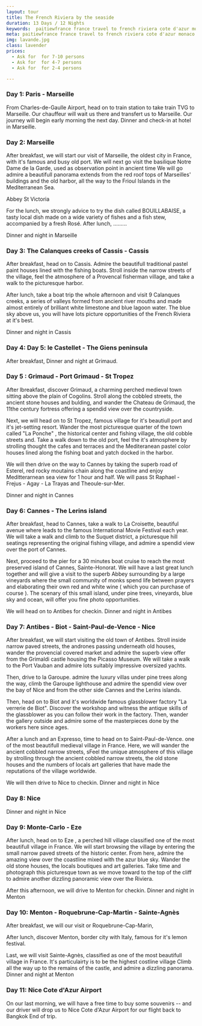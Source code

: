 ```yaml
---
layout: tour
title: The French Riviera by the seaside
duration: 13 Days / 12 Nights
keywords:  paitiewfrance france travel to french riviera cote d'azur monaco marseille antibes nice menton cannes eze roquebrune cap martin cassis calanques castellet  
meta: paitiewfrance france travel to french riviera cote d'azur monaco marseille antibes nice menton cannes eze roquebrune cap martin cassis calanques castellet  
img: lavande.jpg
class: lavender
prices: 
  - Ask for  for 7-10 persons
  - Ask for  for 4-7 persons
  - Ask for  for 2-4 persons

---
```


### Day 1: Paris - Marseille
From Charles-de-Gaulle Airport, head on to train station to take train TVG to Marseille.
Our chauffeur will wait us there and transfert us to Marseille. Our journey will begin early morning the next day. 
Dinner and check-in at hotel in Marseille.

### Day 2: Marseille
After breakfast, we will start our visit of Marseille, the oldest city in France, with it's famous and busy old port. 
We will next go visit the basilique Notre Dame de la Garde,  used as observation point in ancient time
We will go admire a beautifull panorama extends from the red roof tops of Marseilles' buildings and the old harbor, all the way to the Frioul Islands in the Mediterranean Sea.


Abbey St Victoria

For the lunch, we strongly advice to try the dish called BOUILLABAISE, a tasty local dish made on a wide variety of fishes and a fish stew, accompanied by a fresh Rosé.
After lunch, ......... 



Dinner and night in Marseille

### Day 3: The Calanques creeks of Cassis - Cassis
After breakfast, head on to Cassis. Admire the beautifull traditional pastel paint houses lined with the fishing boats.
Stroll inside the narrow streets of the village, feel the atmosphere of a Provencal fisherman village, and take a walk to the picturesque harbor. 

After lunch, take a boat trip the whole afternoon and visit 9 Calanques creeks, a series of valleys formed from ancient river mouths and made almost entirely of brilliant white limestone and blue lagoon water. The blue sky above us, you will have lots picture opportunities of the French Riviera at it's best.

Dinner and night in Cassis

### Day 4:  Day 5: le Castellet - The Giens peninsula
After breakfast, 
Dinner and night at Grimaud.

### Day 5 : Grimaud - Port Grimaud - St Tropez
After lbreakfast, discover Grimaud,  a charming perched medieval town sitting above the plain of Cogolins.  Stroll along the cobbled streets,  the ancient stone houses and bulding, and wander the Chateau de Grimaud, the 11the century fortress offering a spendid view over the countryside. 

Next,  we will head on to St Tropez, famous village for it's beautiull port and it's jet-setting resort. Wander the most picturesque quarter of the town called "La Ponche" , the historical center and fishing village, the old cobble streets and. Take a walk down to the old port, feel the it's atmosphere by strolling thought the cafes and terraces and the Mediteranean pastel color houses lined along the fishing boat and yatch docked in the harbor.

We will then drive on the way to Cannes by taking the superb road of Esterel,  red rocky moutains chain along the coastline and enjoy Meditterarnean sea view for 1 hour and half. We will pass  St Raphael - Frejus - Agay - La Trayas and Theoule-sur-Mer.

Dinner and night in Cannes

### Day 6: Cannes - The Lerins island
After breakfast, head to Cannes, take a walk to La Croisette, beautiful avenue where leads to the famous International Movie Festival each year.
We will take a walk and climb to the Suquet district,  a picturesque hill seatings representing the original fishing village, and admire a spendid view over the port of Cannes.

Next, proceed to the pier for a 30 minutes boat cruise to reach the most preserved island of Cannes, Sainte-Honorat. 
We will have a last great lunch together and will give a visit to the superb Abbey surrounding by a large vineyards where the small community of monks spend life between prayers and elaborating their own red and white wine ( which you can purchase of course ). 
The scenary of this small island, under pine trees, vineyards, blue sky and ocean,  will offer you fine photo opportunities.

We will head on to Antibes for checkin.
Dinner and night in Antibes

### Day 7:  Antibes - Biot - Saint-Paul-de-Vence - Nice

After breakfast, we will start visiting the old town of Antibes. Stroll inside narrow paved streets, the andrones passing underneath old houses, wander the provencial covered market and admire the superb view offer from the Grimaldi castle housing the Picasso Museum. We will take a walk to the Port Vauban and admire lots suitably impressive oversized yachts.

Then,  drive to la Garoupe. admire the luxury villas under pine trees along the way, climb the Garoupe lighthouse  and admire the spendid view over the bay of Nice and from the other side Cannes and the Lerins islands.

Then, head on to Biot and it's  worldwide famous glassblower factory "La verrerie de Biot". Discover the workshop and witness the antique skills of the glassblower as you can follow their work in the factory. Then, wander the gallery outside and admire some of the masterpieces done by the workers here since ages.

After a lunch and an Expresso, time to head on to Saint-Paul-de-Vence. one of the most beautifull  medieval village in France. Here, we will wander the ancient cobbled narrow streets, sFeel the unique atmosphere of this village by strolling through the ancient cobbled narrow streets, the old stone houses  and the numbers of locals art galleries that have made the reputations of the village worldwide.

We will then drive to Nice to checkin.  Dinner and night in Nice

### Day 8: Nice 

Dinner and night in Nice

### Day 9: Monte-Carlo - Eze

After lunch,  head on to Eze , a perched hill village classified one of the most beautifull village in France.  We will start browsing the village by entering the small narrow paved streets of the historic center. From here, admire the amazing view over the coastline mixed with the azur blue sky. Wander the old stone houses,  the locals boutiques and art galleries.  Take time and photograph this picturesque town as we move toward to the top of the cliff to admire another dizzling panoramic view over the Riviera. 

After this afternoon, we will drive to Menton for checkin.
Dinner and night in Menton

### Day 10: Menton - Roquebrune-Cap-Martin - Sainte-Agnès

After breakfast, we will our visit or Roquebrune-Cap-Marin, 

After lunch, discover Menton, border city with Italy, famous for it's lemon festival. 

Last, we will visit Sainte-Agnès, classified as one of the most beautifull village in France. It's particulairty is to be the highest costline village
Climb all the way up to the remains of the castle, and admire a dizzling panorama.
Dinner and night at Menton

### Day 11: Nice Cote d'Azur Airport

On our last morning, we will have a free time to buy some souvenirs -- and our driver will drop us to Nice Cote d'Azur Airport for our flight back to Bangkok
End of trip.


